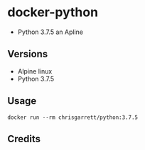 # docker-python

* Python 3.7.5 an Apline

## Versions
- Alpine linux
- Python 3.7.5

## Usage

`docker run --rm chrisgarrett/python:3.7.5`


## Credits
